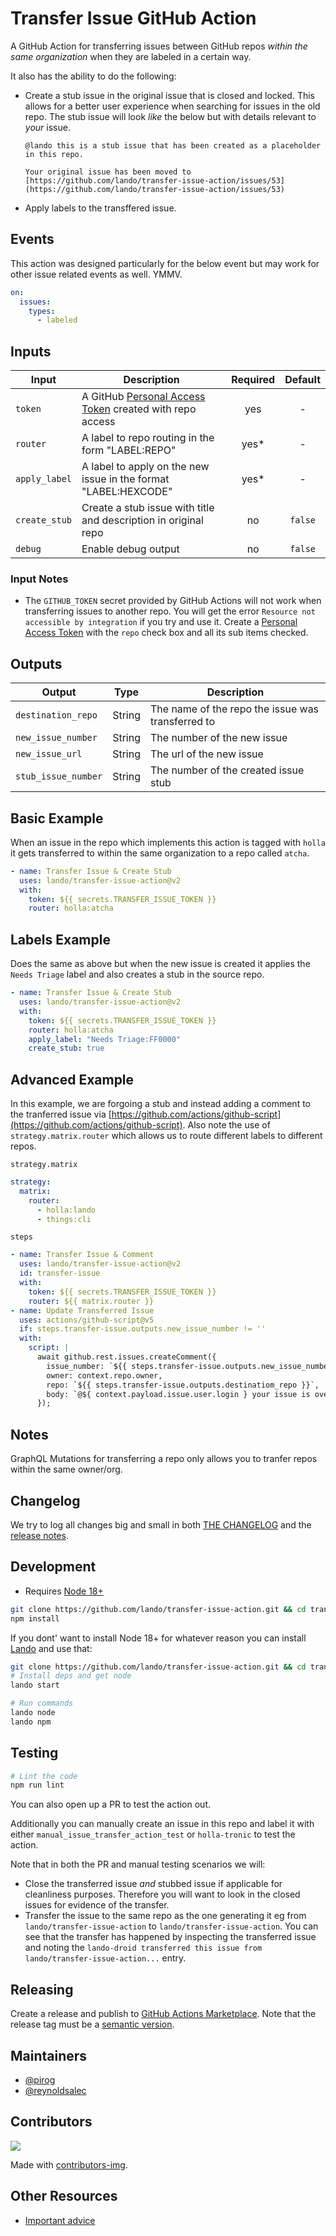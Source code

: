 # Transfer Issue GitHub Action

A GitHub Action for transferring issues between GitHub repos _within the same organization_ when they are labeled in a certain way.

It also has the ability to do the following:

* Create a stub issue in the original issue that is closed and locked.  This allows for a better user experience when searching for issues in the old repo.  The stub issue will look _like_ the below but with details relevant to _your_ issue.

  ```
  @lando this is a stub issue that has been created as a placeholder in this repo.

  Your original issue has been moved to [https://github.com/lando/transfer-issue-action/issues/53](https://github.com/lando/transfer-issue-action/issues/53)
  ```

* Apply labels to the transffered issue.

## Events

This action was designed particularly for the below event but may work for other issue related events as well. YMMV.

```yaml
on:
  issues:
    types:
      - labeled
```

## Inputs

Input | Description | Required | Default |
----------|-------------|:----------:|:-------:|
| `token` | A GitHub [Personal Access Token](https://docs.github.com/en/authentication/keeping-your-account-and-data-secure/creating-a-personal-access-token) created with repo access | yes | - |
| `router` | A label to repo routing in the form "LABEL:REPO" | yes* |-|
| `apply_label` | A label to apply on the new issue in the format "LABEL:HEXCODE" | yes* |-|
| `create_stub` | Create a stub issue with title and description in original repo | no | `false` |
| `debug` | Enable debug output | no | `false` |

### Input Notes

* The `GITHUB_TOKEN` secret provided by GitHub Actions will not work when transferring issues to another repo.  You will get the error `Resource not accessible by integration` if you try and use it.  Create a [Personal Access Token](https://docs.github.com/en/authentication/keeping-your-account-and-data-secure/creating-a-personal-access-token) with the `repo` check box and all its sub items checked.

## Outputs

Output | Type | Description |
----------|-------------|------------|
| `destination_repo` | String | The name of the repo the issue was transferred to |
| `new_issue_number` | String | The number of the new issue |
| `new_issue_url` | String | The url of the new issue |
| `stub_issue_number` | String | The number of the created issue stub |

## Basic Example

When an issue in the repo which implements this action is tagged with `holla` it gets transferred to within the same organization to a repo called `atcha`.

```yaml
- name: Transfer Issue & Create Stub
  uses: lando/transfer-issue-action@v2
  with:
    token: ${{ secrets.TRANSFER_ISSUE_TOKEN }}
    router: holla:atcha
```

## Labels Example

Does the same as above but when the new issue is created it applies the `Needs Triage` label and also creates a stub in the source repo.

```yaml
- name: Transfer Issue & Create Stub
  uses: lando/transfer-issue-action@v2
  with:
    token: ${{ secrets.TRANSFER_ISSUE_TOKEN }}
    router: holla:atcha
    apply_label: "Needs Triage:FF0000"
    create_stub: true
```

## Advanced Example

In this example, we are forgoing a stub and instead adding a comment to the tranferred issue via [https://github.com/actions/github-script](https://github.com/actions/github-script). Also note the use of `strategy.matrix.router` which allows us to route different labels to different repos.

`strategy.matrix`
```yaml
strategy:
  matrix:
    router:
      - holla:lando
      - things:cli
```

`steps`
```yaml
- name: Transfer Issue & Comment
  uses: lando/transfer-issue-action@v2
  id: transfer-issue
  with:
    token: ${{ secrets.TRANSFER_ISSUE_TOKEN }}
    router: ${{ matrix.router }}
- name: Update Transferred Issue
  uses: actions/github-script@v5
  if: steps.transfer-issue.outputs.new_issue_number != ''
  with:
    script: |
      await github.rest.issues.createComment({
        issue_number: `${{ steps.transfer-issue.outputs.new_issue_number}}`,
        owner: context.repo.owner,
        repo: `${{ steps.transfer-issue.outputs.destinatiom_repo }}`,
        body: `@${ context.payload.issue.user.login } your issue is over here now!`
      });
```

## Notes

GraphQL Mutations for transferring a repo only allows you to tranfer repos within the same owner/org.

## Changelog

We try to log all changes big and small in both [THE CHANGELOG](https://github.com/lando/transfer-issue-action/blob/main/CHANGELOG.md) and the [release notes](https://github.com/lando/transfer-issue-action/releases).

## Development

* Requires [Node 18+](https://nodejs.org/dist/latest-v14.x/)

```bash
git clone https://github.com/lando/transfer-issue-action.git && cd transfer-issue-action
npm install
```

If you dont' want to install Node 18+ for whatever reason you can install [Lando](https://docs.lando.dev/basics/installation.html) and use that:

```bash
git clone https://github.com/lando/transfer-issue-action.git && cd transfer-issue-action
# Install deps and get node
lando start

# Run commands
lando node
lando npm
```

## Testing

```bash
# Lint the code
npm run lint
```

You can also open up a PR to test the action out.

Additionally you can manually create an issue in this repo and label it with either `manual_issue_transfer_action_test` or `holla-tronic` to test the action.

Note that in both the PR and manual testing scenarios we will:

* Close the transferred issue _and_ stubbed issue if applicable for cleanliness purposes. Therefore you will want to look in the closed issues for evidence of the transfer.
* Transfer the issue to the same repo as the one generating it eg from `lando/transfer-issue-action` to `lando/transfer-issue-action`. You can see that the transfer has happened by inspecting the transferred issue and noting the `lando-droid transferred this issue from lando/transfer-issue-action...` entry.

## Releasing

Create a release and publish to [GitHub Actions Marketplace](https://docs.github.com/en/enterprise-cloud@latest/actions/creating-actions/publishing-actions-in-github-marketplace). Note that the release tag must be a [semantic version](https://semver.org/).

## Maintainers

* [@pirog](https://github.com/pirog)
* [@reynoldsalec](https://github.com/reynoldsalec)

## Contributors

<a href="https://github.com/lando/transfer-issue-action/graphs/contributors">
  <img src="https://contrib.rocks/image?repo=lando/transfer-issue-action" />
</a>

Made with [contributors-img](https://contrib.rocks).

## Other Resources

* [Important advice](https://www.youtube.com/watch?v=WA4iX5D9Z64)
